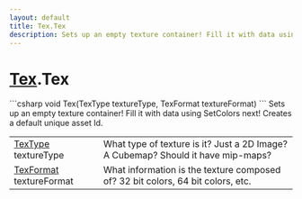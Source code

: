 ```yaml
---
layout: default
title: Tex.Tex
description: Sets up an empty texture container! Fill it with data using SetColors next! Creates a default unique asset Id.
---
```

# [Tex]({{site.url}}/Pages/Reference/Tex.html).Tex

<div class='signature' markdown='1'>
```csharp
void Tex(TexType textureType, TexFormat textureFormat)
```
Sets up an empty texture container! Fill it with data
using SetColors next! Creates a default unique asset Id.
</div>

|  |  |
|--|--|
|[TexType]({{site.url}}/Pages/Reference/TexType.html) textureType|What type of texture is it? Just a 2D              Image? A Cubemap? Should it have mip-maps?|
|[TexFormat]({{site.url}}/Pages/Reference/TexFormat.html) textureFormat|What information is the texture              composed of? 32 bit colors, 64 bit colors, etc.|




